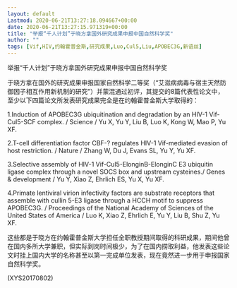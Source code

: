 ```yaml
---
layout: default
Lastmod: 2020-06-21T13:27:18.094667+00:00
date: 2020-06-21T13:27:15.971319+00:00
title: "举报“千人计划”于晓方拿国外研究成果申报中国自然科学奖"
author: ""
tags: [Vif,HIV,约翰霍普金斯,研究成果,Luo,Cul5,Liu,APOBEC3G,新语丝]
---
```


举报“千人计划”于晓方拿国外研究成果申报中国自然科学奖

于晓方拿在国外的研究成果申报国家自然科学二等奖（“艾滋病病毒与宿主天然防御因子相互作用新机制的研究”）并蒙混通过初评，其提交的8篇代表性论文中，至少以下四篇论文所发表研究成果完全是在约翰霍普金斯大学取得的：

1.Induction of APOBEC3G ubiquitination and degradation by an HIV-1 Vif-Cul5-SCF complex. / Science / Yu X, Yu Y, Liu B, Luo K, Kong W, Mao P, Yu XF.

2.T-cell differentiation factor CBF-? regulates HIV-1 Vif-mediated evasion of host restriction. / Nature / Zhang W, Du J, Evans SL, Yu Y, Yu XF.

3.Selective assembly of HIV-1 Vif-Cul5-ElonginB-ElonginC E3 ubiquitin ligase complex through a novel SOCS box and upstream cysteines./ Genes & development / Yu Y, Xiao Z, Ehrlich ES, Yu X, Yu XF.

4.Primate lentiviral virion infectivity factors are substrate receptors that assemble with cullin 5-E3 ligase through a HCCH motif to suppress APOBEC3G. / Proceedings of the National Academy of Sciences of the United States of America / Luo K, Xiao Z, Ehrlich E, Yu Y, Liu B, Shu Z, Yu XF.

这些都是于晓方在约翰霍普金斯大学担任全职教授期间取得的科研成果，期间他曾在国内多所大学兼职，但实际到岗时间极少，为了在国内捞取利益，他发表这些论文时挂上国内大学的名称甚至以第一完成单位发表，现在竟然进一步用于申报国家自然科学奖。

(XYS20170802)

